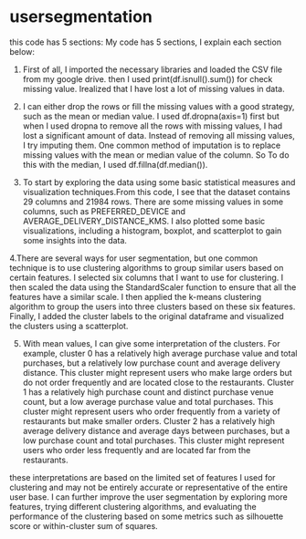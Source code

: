 # usersegmentation
this code has 5 sections:
My code has 5 sections, I explain each section below:
1.	First of all, I imported the necessary libraries  and loaded the CSV file from my google drive. then I used print(df.isnull().sum()) for check missing value. Irealized that I have lost a lot of missing values in data.

2.	I can either drop the rows or fill the missing values with a good strategy, such as the mean or median value. I used df.dropna(axis=1) first but when I used dropna to remove all the rows with missing values, I had lost a significant amount of data. Instead of removing all missing values, I try imputing them. One common method of imputation is to replace missing values with the mean or median value of the column. So To do this with the median, I used df.fillna(df.median()).

3.	To start by exploring the data using some basic statistical measures and visualization techniques.From this code, I see that the dataset contains 29 columns and 21984 rows. There are some missing values in some columns, such as PREFERRED_DEVICE and AVERAGE_DELIVERY_DISTANCE_KMS. I also plotted some basic visualizations, including a histogram, boxplot, and scatterplot to gain some insights into the data.

4.There are several ways for user segmentation, but one common technique is to use clustering algorithms to group similar users based on certain features. I selected six columns that I want to use for clustering. I then scaled the data using the StandardScaler function to ensure that all the features have a similar scale. I then applied the k-means clustering algorithm to group the users into three clusters based on these six features. Finally, I added the cluster labels to the original dataframe and visualized the clusters using a scatterplot.

5.	With mean values, I can give some interpretation of the clusters. For example, cluster 0 has a relatively high average purchase value and total purchases, but a relatively low purchase count and average delivery distance. This cluster might represent users who make large orders but do not order frequently and are located close to the restaurants. Cluster 1 has a relatively high purchase count and distinct purchase venue count, but a low average purchase value and total purchases. This cluster might represent users who order frequently from a variety of restaurants but make smaller orders. Cluster 2 has a relatively high average delivery distance and average days between purchases, but a low purchase count and total purchases. This cluster might represent users who order less frequently and are located far from the restaurants.

these interpretations are based on the limited set of features I used for clustering and may not be entirely accurate or representative of the entire user base. I can further improve the user segmentation by exploring more features, trying different clustering algorithms, and evaluating the performance of the clustering based on some metrics such as silhouette score or within-cluster sum of squares.



